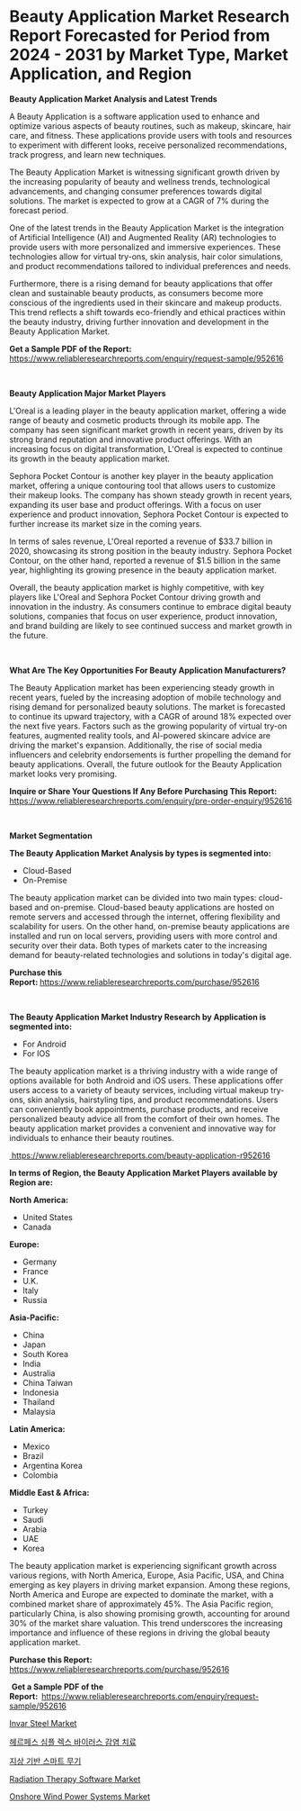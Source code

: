<p><h1>Beauty Application Market Research Report Forecasted for Period from 2024 -  2031 by Market Type, Market Application, and Region</h1></p><p><strong>Beauty Application Market Analysis and Latest Trends</strong></p>
<p><p>A Beauty Application is a software application used to enhance and optimize various aspects of beauty routines, such as makeup, skincare, hair care, and fitness. These applications provide users with tools and resources to experiment with different looks, receive personalized recommendations, track progress, and learn new techniques.</p><p>The Beauty Application Market is witnessing significant growth driven by the increasing popularity of beauty and wellness trends, technological advancements, and changing consumer preferences towards digital solutions. The market is expected to grow at a CAGR of 7% during the forecast period.</p><p>One of the latest trends in the Beauty Application Market is the integration of Artificial Intelligence (AI) and Augmented Reality (AR) technologies to provide users with more personalized and immersive experiences. These technologies allow for virtual try-ons, skin analysis, hair color simulations, and product recommendations tailored to individual preferences and needs.</p><p>Furthermore, there is a rising demand for beauty applications that offer clean and sustainable beauty products, as consumers become more conscious of the ingredients used in their skincare and makeup products. This trend reflects a shift towards eco-friendly and ethical practices within the beauty industry, driving further innovation and development in the Beauty Application Market.</p></p>
<p><strong>Get a Sample PDF of the Report:&nbsp;</strong> <a href="https://www.reliableresearchreports.com/enquiry/request-sample/952616">https://www.reliableresearchreports.com/enquiry/request-sample/952616</a></p>
<p>&nbsp;</p>
<p><strong>Beauty Application Major Market Players</strong></p>
<p><p>L'Oreal is a leading player in the beauty application market, offering a wide range of beauty and cosmetic products through its mobile app. The company has seen significant market growth in recent years, driven by its strong brand reputation and innovative product offerings. With an increasing focus on digital transformation, L'Oreal is expected to continue its growth in the beauty application market.</p><p>Sephora Pocket Contour is another key player in the beauty application market, offering a unique contouring tool that allows users to customize their makeup looks. The company has shown steady growth in recent years, expanding its user base and product offerings. With a focus on user experience and product innovation, Sephora Pocket Contour is expected to further increase its market size in the coming years.</p><p>In terms of sales revenue, L'Oreal reported a revenue of $33.7 billion in 2020, showcasing its strong position in the beauty industry. Sephora Pocket Contour, on the other hand, reported a revenue of $1.5 billion in the same year, highlighting its growing presence in the beauty application market.</p><p>Overall, the beauty application market is highly competitive, with key players like L'Oreal and Sephora Pocket Contour driving growth and innovation in the industry. As consumers continue to embrace digital beauty solutions, companies that focus on user experience, product innovation, and brand building are likely to see continued success and market growth in the future.</p></p>
<p>&nbsp;</p>
<p><strong>What Are The Key Opportunities For Beauty Application Manufacturers?</strong></p>
<p><p>The Beauty Application market has been experiencing steady growth in recent years, fueled by the increasing adoption of mobile technology and rising demand for personalized beauty solutions. The market is forecasted to continue its upward trajectory, with a CAGR of around 18% expected over the next five years. Factors such as the growing popularity of virtual try-on features, augmented reality tools, and AI-powered skincare advice are driving the market's expansion. Additionally, the rise of social media influencers and celebrity endorsements is further propelling the demand for beauty applications. Overall, the future outlook for the Beauty Application market looks very promising.</p></p>
<p><strong>Inquire or Share Your Questions If Any Before Purchasing This Report:</strong> <a href="https://www.reliableresearchreports.com/enquiry/pre-order-enquiry/952616">https://www.reliableresearchreports.com/enquiry/pre-order-enquiry/952616</a></p>
<p>&nbsp;</p>
<p><strong>Market Segmentation</strong></p>
<p><strong>The Beauty Application Market Analysis by types is segmented into:</strong></p>
<p><ul><li>Cloud-Based</li><li>On-Premise</li></ul></p>
<p><p>The beauty application market can be divided into two main types: cloud-based and on-premise. Cloud-based beauty applications are hosted on remote servers and accessed through the internet, offering flexibility and scalability for users. On the other hand, on-premise beauty applications are installed and run on local servers, providing users with more control and security over their data. Both types of markets cater to the increasing demand for beauty-related technologies and solutions in today's digital age.</p></p>
<p><strong>Purchase this Report:&nbsp;</strong><a href="https://www.reliableresearchreports.com/purchase/952616">https://www.reliableresearchreports.com/purchase/952616</a></p>
<p>&nbsp;</p>
<p><strong>The Beauty Application Market Industry Research by Application is segmented into:</strong></p>
<p><ul><li>For Android</li><li>For IOS</li></ul></p>
<p><p>The beauty application market is a thriving industry with a wide range of options available for both Android and iOS users. These applications offer users access to a variety of beauty services, including virtual makeup try-ons, skin analysis, hairstyling tips, and product recommendations. Users can conveniently book appointments, purchase products, and receive personalized beauty advice all from the comfort of their own homes. The beauty application market provides a convenient and innovative way for individuals to enhance their beauty routines.</p></p>
<p><a href="https://www.reliableresearchreports.com/beauty-application-r952616">&nbsp;https://www.reliableresearchreports.com/beauty-application-r952616</a></p>
<p><strong>In terms of Region, the Beauty Application Market Players available by Region are:</strong></p>
<p>
    <p> <strong> North America: </strong>
        <ul>
            <li>United States</li>
            <li>Canada</li>
        </ul>
        </p> 
    <p> <strong> Europe: </strong>
        <ul>
            <li>Germany</li>
            <li>France</li>
            <li>U.K.</li>
            <li>Italy</li>
            <li>Russia</li>
        </ul>
        </p> 
    <p> <strong> Asia-Pacific: </strong>
        <ul>
            <li>China</li>
            <li>Japan</li>
            <li>South Korea</li>
            <li>India</li>
            <li>Australia</li>
            <li>China Taiwan</li>
            <li>Indonesia</li>
            <li>Thailand</li>
            <li>Malaysia</li>
        </ul>
        </p> 
    <p> <strong> Latin America: </strong>
        <ul>
            <li>Mexico</li>
            <li>Brazil</li>
            <li>Argentina Korea</li>
            <li>Colombia</li>
        </ul>
        </p> 
    <p> <strong> Middle East & Africa: </strong>
        <ul>
            <li>Turkey</li>
            <li>Saudi</li>
            <li>Arabia</li>
            <li>UAE</li>
            <li>Korea</li>
        </ul>
    </p>
    </p>
<p><p>The beauty application market is experiencing significant growth across various regions, with North America, Europe, Asia Pacific, USA, and China emerging as key players in driving market expansion. Among these regions, North America and Europe are expected to dominate the market, with a combined market share of approximately 45%. The Asia Pacific region, particularly China, is also showing promising growth, accounting for around 30% of the market share valuation. This trend underscores the increasing importance and influence of these regions in driving the global beauty application market.</p></p>
<p><strong>Purchase this Report: </strong><a href="https://www.reliableresearchreports.com/purchase/952616">https://www.reliableresearchreports.com/purchase/952616</a></p>
<p>&nbsp;<strong>Get a Sample PDF of the Report:&nbsp;&nbsp;</strong><a href="https://www.reliableresearchreports.com/enquiry/request-sample/952616">https://www.reliableresearchreports.com/enquiry/request-sample/952616</a></p>
<p><strong></strong></p>
<p><p><a href="https://www.linkedin.com/pulse/global-invar-steel-industry-types-applications-market-players-x3sbf?trackingId=w911N2IOREeYPgWwMCZGRw%3D%3D">Invar Steel Market</a></p><p><a href="https://github.com/mithunmistry2258/Market-Research-Report-List-2/blob/main/611993481573.md">헤르페스 심플 렉스 바이러스 감염 치료</a></p><p><a href="https://github.com/konokaryan/Market-Research-Report-List-2/blob/main/992169281574.md">지상 기반 스마트 무기</a></p><p><a href="https://github.com/labibmmn112/Market-Research-Report-List-1/blob/main/radiation-therapy-software-market.md">Radiation Therapy Software Market</a></p><p><a href="https://medium.com/@tracey.skinner9085/onshore-wind-power-systems-market-report-by-product-type-wind-turbine-transmission-and-cf69c1674108">Onshore Wind Power Systems Market</a></p></p>